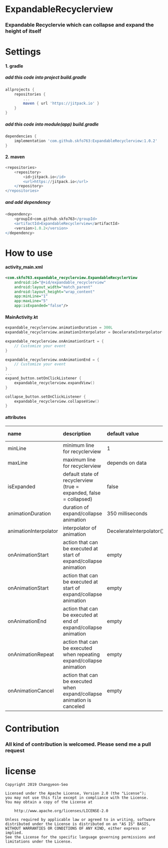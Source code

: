 # ExpandableRecyclerview
### Expandable Recyclervie which can collapse and expand the height of itself


# Settings
#### 1. gradle
##### add this code into project build.gradle
~~~groovy
allprojects {
    repositories {
   		...
   		maven { url 'https://jitpack.io' }
   	}
}
~~~

##### add this code into module(app) build.gradle
~~~groovy
dependencies {
    implementation 'com.github.skfo763:ExpandableRecyclerview:1.0.2'
}
~~~

#### 2. maven
~~~groovy
<repositories>
	<repository>
	    <id>jitpack.io</id>
        <url>https://jitpack.io</url>
	</repository>
</repositories>
~~~
##### and add dependency
~~~groovy
<dependency>	   
	<groupId>com.github.skfo763</groupId>
    <artifactId>ExpandableRecyclerview</artifactId>
	<version>1.0.2</version>
</dependency>
~~~


# How to use
#### activity_main.xml
~~~xml
<com.skfo763.expandable_recyclerview.ExpandableRecyclerView
    android:id="@+id/expandable_recyclerview"        
    android:layout_width="match_parent"
    android:layout_height="wrap_content" 
    app:minLine="1"
    app:maxLine="5"
    app:isExpanded="false"/>
 ~~~
 
 
#### MainActivity.kt
~~~kotlin
expandable_recyclerview.animationDuration = 300L
expandable_recyclerview.animationInterpolator = DecelerateInterpolator()

expandable_recyclerview.onAnimationStart = {
    // Customize your event
}

expandable_recyclerview.onAnimationEnd = {
    // Customize your event
}
...
expand_button.setOnClickListener {
    expandable_recyclerview.expandView()
}

collapse_button.setOnClickListener {
    expandable_recyclerview.collapseView()
}
~~~

#### attributes
| name | description | default value | available on xml |
|:---------|:-------------------------|:-------|:----------|
| minLine | minimum line for recyclerview | 1 | true |
| maxLine | maximum line for recyclerview | depends on data | true |
| isExpanded | default state of recyclerview (true = expanded, false = collapsed) | false | true |
| animationDuration | duration of expand/collapse animation | 350 milliseconds | false |
| animationInterpolator | interpolator of animation | DecelerateInterpolator() | false |
| onAnimationStart | action that can be executed at start of expand/collapse animation | empty | false | 
| onAnimationStart | action that can be executed at start of expand/collapse animation | empty | false | 
| onAnimationEnd | action that can be executed at end of expand/collapse animation | empty | false | 
| onAnimationRepeat | action that can be executed when repeating expand/collapse animation | empty | false | 
| onAnimationCancel | action that can be executed when expand/collapse animation is canceled | empty | false | 

# Contribution
### All kind of contribution is welcomed. Please send me a pull request


# license
~~~
Copyright 2019 Changyeon-Seo

Licensed under the Apache License, Version 2.0 (the "License");
you may not use this file except in compliance with the License.
You may obtain a copy of the License at

    http://www.apache.org/licenses/LICENSE-2.0

Unless required by applicable law or agreed to in writing, software
distributed under the License is distributed on an "AS IS" BASIS,
WITHOUT WARRANTIES OR CONDITIONS OF ANY KIND, either express or implied.
See the License for the specific language governing permissions and
limitations under the License.
~~~
